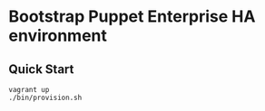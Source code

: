 # Bootstrap Puppet Enterprise HA environment

## Quick Start

```
vagrant up
./bin/provision.sh
```
